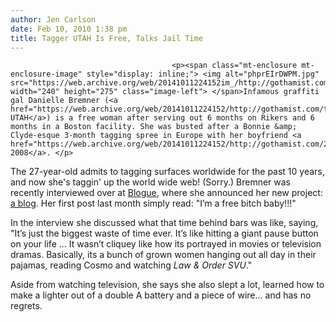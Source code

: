 ```yaml
---
author: Jen Carlson
date: Feb 10, 2010 1:38 pm
title: Tagger UTAH Is Free, Talks Jail Time
---
```


	
										<p><span class="mt-enclosure mt-enclosure-image" style="display: inline;"> <img alt="phprEIrDWPM.jpg" src="https://web.archive.org/web/20141011224152im_/http://gothamist.com/attachments/arts_jen/phprEIrDWPM.jpg" width="240" height="275" class="image-left"> </span>Infamous graffiti gal Danielle Bremner (<a href="https://web.archive.org/web/20141011224152/http://gothamist.com/tags/utah">aka UTAH</a>) is a free woman after serving out 6 months on Rikers and 6 months in a Boston facility. She was busted after a Bonnie &amp; Clyde-esque 3-month tagging spree in Europe with her boyfriend <a href="https://web.archive.org/web/20141011224152/http://gothamist.com/2008/08/21/tagging_couple_arrested.php">in 2008</a>. </p>

<p>The 27-year-old admits to tagging surfaces worldwide for the past 10 years, and now she&apos;s taggin&apos; up the world wide web! (Sorry.) Bremner was recently interviewed over at <a href="https://web.archive.org/web/20141011224152/http://blogue.us/2010/02/10/utah-the-interview/">Blogue</a>, where she announced her new project: <a href="https://web.archive.org/web/20141011224152/http://www.utahoner.com/">a blog</a>. Her first post last month simply read: &quot;I&#x2019;m a free bitch baby!!!&quot;</p>

<p>In the interview she discussed what that time behind bars was like, saying, &quot;It&#x2019;s just the biggest waste of time ever. It&#x2019;s like hitting a giant pause button on your life ... It wasn&#x2019;t cliquey like how its portrayed in movies or television dramas. Basically, its a bunch of grown women hanging out all day in their pajamas, reading Cosmo and watching <em>Law &amp; Order SVU</em>.&quot; </p>

<p>Aside from watching television, she says she also slept a lot, learned how to make a lighter out of a double A battery and a piece of wire... and has no regrets.</p>					
										
									
				